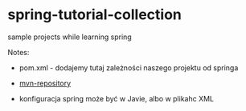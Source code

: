 # spring-tutorial-collection

sample projects while learning spring




Notes:

- pom.xml - dodajemy tutaj zależności naszego projektu od springa

- [mvn-repository](https://mvnrepository.com/search?q=spring)

- konfiguracja spring może być w Javie, albo w plikahc XML

